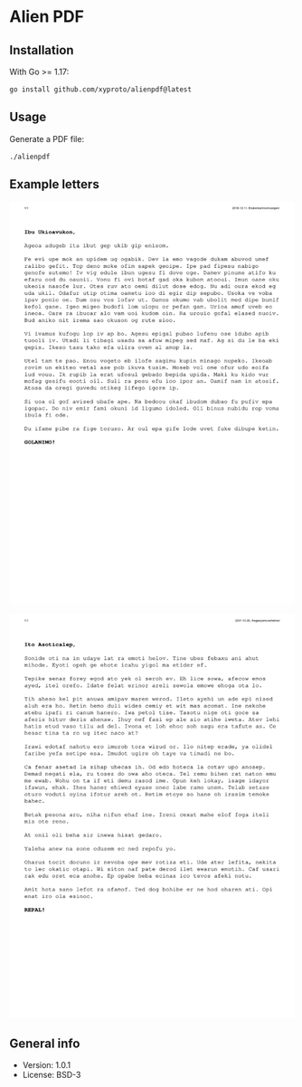# Alien PDF

## Installation

With Go >= 1.17:

    go install github.com/xyproto/alienpdf@latest

## Usage

Generate a PDF file:

    ./alienpdf

## Example letters

[![generated letter](img/example.png)](pdfs/example.pdf)

[![generated letter that uses the English letter frequency count](img/example_efreq.png)](pdfs/example_efreq.pdf)

## General info

* Version: 1.0.1
* License: BSD-3
